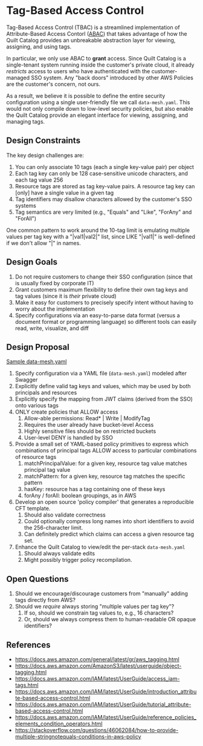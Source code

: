 # Tag-Based Access Control

Tag-Based Access Control (TBAC) is a streamlined implementation of Attribute-Based Access Contorl ([ABAC](https://aws.amazon.com/identity/attribute-based-access-control/)) that takes advantage of how the Quilt Catalog provides an unbreakable abstraction layer for viewing, assigning, and using tags.

In particular, we only use ABAC to **grant** access.
Since Quilt Catalog is a single-tenant system running inside the customer's private cloud, it already _restricts_ access to users who have authenticated with the customer-managed SSO system.  Any "back doors" introduced by other AWS Policies are the customer's concern, not ours.

As a result, we believe it is possible to define the entire security configuration using a single user-friendly file we call `data-mesh.yaml`. This would not only compile down to low-level security policies, but also enable the Quilt Catalog provide an elegant interface for viewing, assigning,
and managing tags.

## Design Constraints

The key design challenges are:

1. You can only associate 10 tags (each a single key-value pair) per object
2. Each tag key can only be 128 case-sensitive unicode characters, and each tag value 256
3. Resource tags are stored as tag key-value pairs. A resource tag key can [only] have a single value in a given tag
4. Tag identifiers may disallow characters allowed by the customer's SSO systems
5. Tag semantics are very limited (e.g., "Equals" and "Like", "ForAny" and "ForAll")  

One common pattern to work around the 10-tag limit is emulating multiple values per tag key with a "|val1|val2|" list, since LIKE "|val1|" is well-defined if we don't allow "|" in names.

## Design Goals

1. Do not require customers to change their SSO configuration (since that is usually fixed by corporate IT)
1. Grant customers maximum flexibility to define their own tag keys and tag values (since it is _their_ private cloud)
1. Make it easy for customers to precisely specify intent without having to worry about the implementation
1. Specify configurations via an easy-to-parse data format (versus a document format or programming language) so different tools can easily read, write, visualize, and diff

## Design Proposal

[Sample data-mesh.yaml](./data-mesh.yaml)

1. Specify configuration via a YAML file (`data-mesh.yaml`) modeled after Swagger
1. Explicitly define valid tag keys and values, which may be used by both principals and resources
1. Explicitly specify the mapping from JWT claims (derived from the SSO) onto various tags
1. ONLY create policies that ALLOW access
    1. Allow-able permissions: Read* | Write | ModifyTag
    1. Requires the user already have bucket-level Access
    1. Highly sensitive files should be on restricted buckets
    1. User-level DENY is handled by SSO
1. Provide a small set of YAML-based policy primitives to express which combinations of principal tags ALLOW access to particular combinations of resource tags
    1. matchPrincipalValue: for a given key, resource tag value matches principal tag value
    1. matchPattern: for a given key, resource tag matches the specific pattern
    1. hasKey: resource has a tag containing one of these keys
    1. forAny / forAll: boolean groupings, as in AWS
1. Develop an open source 'policy compiler' that generates a reproducible CFT template.
    1. Should also validate correctness
    2. Could optionally compress long names into short identifiers to avoid the 256-character limit.
    3. Can definitely predict which claims can access a given resource tag set.
1. Enhance the Quilt Catalog to view/edit the per-stack `data-mesh.yaml`
    1. Should always validate edits
    2. Might possibly trigger policy recompilation.

## Open Questions

1. Should we encourage/discourage customers from "manually" adding tags directly from AWS?
1. Should we _require_ always storing "multiple values per tag key"?
    1. If so, should we constrain tag values to, e.g., 16 characters?
    1. Or, should we always compress them to human-readable OR opaque identifiers?

## References

- <https://docs.aws.amazon.com/general/latest/gr/aws_tagging.html>
- <https://docs.aws.amazon.com/AmazonS3/latest/userguide/object-tagging.html>
- <https://docs.aws.amazon.com/IAM/latest/UserGuide/access_iam-tags.html>
- <https://docs.aws.amazon.com/IAM/latest/UserGuide/introduction_attribute-based-access-control.html>
- <https://docs.aws.amazon.com/IAM/latest/UserGuide/tutorial_attribute-based-access-control.html>
- <https://docs.aws.amazon.com/IAM/latest/UserGuide/reference_policies_elements_condition_operators.html>
- <https://stackoverflow.com/questions/46062084/how-to-provide-multiple-stringnotequals-conditions-in-aws-policy>
